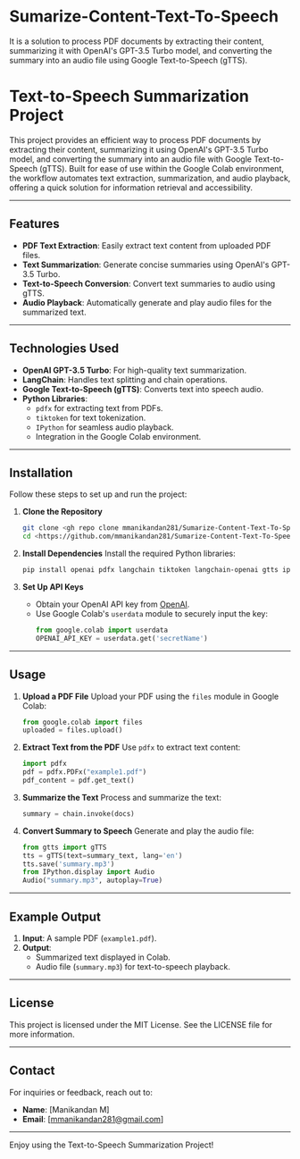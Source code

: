 # Sumarize-Content-Text-To-Speech
It is a solution to process PDF documents by extracting their content, summarizing it with OpenAI's GPT-3.5 Turbo model, and converting the summary into an audio file using Google Text-to-Speech (gTTS).

# Text-to-Speech Summarization Project

This project provides an efficient way to process PDF documents by extracting their content, summarizing it using OpenAI's GPT-3.5 Turbo model, and converting the summary into an audio file with Google Text-to-Speech (gTTS). Built for ease of use within the Google Colab environment, the workflow automates text extraction, summarization, and audio playback, offering a quick solution for information retrieval and accessibility.

---

## Features

- **PDF Text Extraction**: Easily extract text content from uploaded PDF files.
- **Text Summarization**: Generate concise summaries using OpenAI's GPT-3.5 Turbo.
- **Text-to-Speech Conversion**: Convert text summaries to audio using gTTS.
- **Audio Playback**: Automatically generate and play audio files for the summarized text.

---

## Technologies Used

- **OpenAI GPT-3.5 Turbo**: For high-quality text summarization.
- **LangChain**: Handles text splitting and chain operations.
- **Google Text-to-Speech (gTTS)**: Converts text into speech audio.
- **Python Libraries**: 
  - `pdfx` for extracting text from PDFs.
  - `tiktoken` for text tokenization.
  - `IPython` for seamless audio playback.
  - Integration in the Google Colab environment.

---

## Installation

Follow these steps to set up and run the project:

1. **Clone the Repository**
   ```bash
   git clone <gh repo clone mmanikandan281/Sumarize-Content-Text-To-Speech>
   cd <https://github.com/mmanikandan281/Sumarize-Content-Text-To-Speech>
   ```

2. **Install Dependencies**
   Install the required Python libraries:
   ```bash
   pip install openai pdfx langchain tiktoken langchain-openai gtts ipython
   ```

3. **Set Up API Keys**
   - Obtain your OpenAI API key from [OpenAI](https://platform.openai.com/).
   - Use Google Colab's `userdata` module to securely input the key:
     ```python
     from google.colab import userdata
     OPENAI_API_KEY = userdata.get('secretName')
     ```

---

## Usage

1. **Upload a PDF File**
   Upload your PDF using the `files` module in Google Colab:
   ```python
   from google.colab import files
   uploaded = files.upload()
   ```

2. **Extract Text from the PDF**
   Use `pdfx` to extract text content:
   ```python
   import pdfx
   pdf = pdfx.PDFx("example1.pdf")
   pdf_content = pdf.get_text()
   ```

3. **Summarize the Text**
   Process and summarize the text:
   ```python
   summary = chain.invoke(docs)
   ```

4. **Convert Summary to Speech**
   Generate and play the audio file:
   ```python
   from gtts import gTTS
   tts = gTTS(text=summary_text, lang='en')
   tts.save('summary.mp3')
   from IPython.display import Audio
   Audio("summary.mp3", autoplay=True)
   ```

---

## Example Output

1. **Input**: A sample PDF (`example1.pdf`).
2. **Output**:
   - Summarized text displayed in Colab.
   - Audio file (`summary.mp3`) for text-to-speech playback.

---

## License

This project is licensed under the MIT License. See the LICENSE file for more information.

---

## Contact

For inquiries or feedback, reach out to:

- **Name**: [Manikandan M]
- **Email**: [mmanikandan281@gmail.com]

---

Enjoy using the Text-to-Speech Summarization Project!
